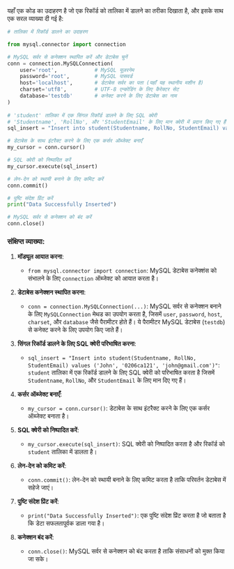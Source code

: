 यहाँ एक कोड का उदाहरण है जो एक रिकॉर्ड को तालिका में डालने का तरीका दिखाता है, और इसके साथ एक सरल व्याख्या दी गई है:

```python
# तालिका में रिकॉर्ड डालने का उदाहरण

from mysql.connector import connection

# MySQL सर्वर से कनेक्शन स्थापित करें और डेटाबेस चुनें
conn = connection.MySQLConnection(
    user='root',            # MySQL यूज़रनेम
    password='root',        # MySQL पासवर्ड
    host='localhost',       # डेटाबेस सर्वर का पता (यहाँ यह स्थानीय मशीन है)
    charset='utf8',         # UTF-8 एन्कोडिंग के लिए कैरेक्टर सेट
    database='testdb'       # कनेक्ट करने के लिए डेटाबेस का नाम
)
    
# 'student' तालिका में एक सिंगल रिकॉर्ड डालने के लिए SQL क्वेरी
# 'Studentname', 'RollNo', और 'StudentEmail' के लिए मान क्वेरी में प्रदान किए गए हैं
sql_insert = "Insert into student(Studentname, RollNo, StudentEmail) values ('John', '0206ca121', 'john@gmail.com')"

# डेटाबेस के साथ इंटरैक्ट करने के लिए एक कर्सर ऑब्जेक्ट बनाएँ
my_cursor = conn.cursor()

# SQL क्वेरी को निष्पादित करें
my_cursor.execute(sql_insert)

# लेन-देन को स्थायी बनाने के लिए कमिट करें
conn.commit()

# पुष्टि संदेश प्रिंट करें
print("Data Successfully Inserted")

# MySQL सर्वर से कनेक्शन को बंद करें
conn.close()
```

### संक्षिप्त व्याख्या:

1. **मॉड्यूल आयात करना**:
   - `from mysql.connector import connection`: MySQL डेटाबेस कनेक्शंस को संभालने के लिए `connection` ऑब्जेक्ट को आयात करता है।

2. **डेटाबेस कनेक्शन स्थापित करना**:
   - `conn = connection.MySQLConnection(...)`: MySQL सर्वर से कनेक्शन बनाने के लिए `MySQLConnection` मेथड का उपयोग करता है, जिसमें `user`, `password`, `host`, `charset`, और `database` जैसे पैरामीटर होते हैं। ये पैरामीटर MySQL डेटाबेस (`testdb`) से कनेक्ट करने के लिए उपयोग किए जाते हैं।

3. **सिंगल रिकॉर्ड डालने के लिए SQL क्वेरी परिभाषित करना**:
   - `sql_insert = "Insert into student(Studentname, RollNo, StudentEmail) values ('John', '0206ca121', 'john@gmail.com')"`: `student` तालिका में एक रिकॉर्ड डालने के लिए SQL क्वेरी को परिभाषित करता है जिसमें `Studentname`, `RollNo`, और `StudentEmail` के लिए मान दिए गए हैं।

4. **कर्सर ऑब्जेक्ट बनाएँ**:
   - `my_cursor = conn.cursor()`: डेटाबेस के साथ इंटरैक्ट करने के लिए एक कर्सर ऑब्जेक्ट बनाता है।

5. **SQL क्वेरी को निष्पादित करें**:
   - `my_cursor.execute(sql_insert)`: SQL क्वेरी को निष्पादित करता है और रिकॉर्ड को `student` तालिका में डालता है।

6. **लेन-देन को कमिट करें**:
   - `conn.commit()`: लेन-देन को स्थायी बनाने के लिए कमिट करता है ताकि परिवर्तन डेटाबेस में सहेजे जाएं।

7. **पुष्टि संदेश प्रिंट करें**:
   - `print("Data Successfully Inserted")`: एक पुष्टि संदेश प्रिंट करता है जो बताता है कि डेटा सफलतापूर्वक डाला गया है।

8. **कनेक्शन बंद करें**:
   - `conn.close()`: MySQL सर्वर से कनेक्शन को बंद करता है ताकि संसाधनों को मुक्त किया जा सके।
